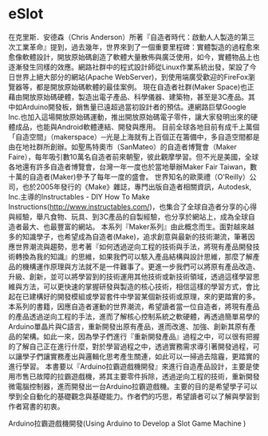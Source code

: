 eSlot
=====
在克里斯．安德森（Chris Anderson）所著『自造者時代：啟動人人製造的第三次工業革命』提到，過去幾年，世界來到了一個重要里程碑：實體製造的過程愈來愈像軟體設計，開放原始碼創造了軟體大量散佈與廣泛使用，如今，實體物品上也逐漸發生同樣的效應。網路社群中的程式設計師從Linux作業系統出發，架設了今日世界上絕大部分的網站(Apache WebServer)，到使用端廣受歡迎的FireFox瀏覽器等，都是開放原始碼軟體的最佳案例。
現在自造者社群(Maker Space)也正藉由開放原始碼硬體，製造出電子產品、科學儀器、建築物，甚至是3C產品。其中如Arduino開發板，銷售量已遠超過當初設計者的預估。連網路巨擘Google Inc.也加入這場開放原始碼運動，推出開放原始碼電子零件，讓大家發明出來的硬體成品，也能與Android軟體連結、開發與應用。
目前全球各地目前有成千上萬個「自造空間」（makerspace）─光是上海就有上百個正在籌備中，多自造空間都是由在地社群所創辦。如聖馬特奧市（SanMateo）的自造者博覽會（Maker Faire），每年吸引數10萬名自造者前來朝聖，彼此觀摩學習。但不光是美國，全球各地還有許多自造者博覽會，台灣一年一度也於當地舉辦Maker Fair Taiwan，數十萬的自造者(Maker)參予了每年一度的盛會。
世界知名的歐萊禮（O'Reilly）公司，也於2005年發行的《Make》雜誌，專門出版自造者相關資訊，Autodesk, Inc.主導的Instructables - DIY How To Make Instructions(http://www.instructables.com/)，也集合了全球自造者分享的心得與經驗，舉凡食物、玩具、到3C產品的自製經驗，也分享於網站上，成為全球自造者最大、也最豐富的網站。
本系列『Maker系列』由此概念而生。面對越來越多的知識學子，也希望成為自造者(Make)，追求創意與最新的技術潮流，筆著因應世界潮流與趨勢，思考著『如何透過逆向工程的技術與手法，將現有產品開發技術轉換為我的知識』的思維，如果我們可以駭入產品結構與設計思維，那麼了解產品的機構運作原理與方法就不是一件難事了。更進一步我們可以將原有產品改造、升級、創新，並可以將學習到的技術運用其他技術或新技術領域，透過這樣學習思維與方法，可以更快速的掌握研發與製造的核心技術，相信這樣的學習方式，會比起在已建構好的開發模組或學習套件中學習某個新技術或原理，來的更踏實的多。
本系列的書籍，因應自造者運動的世界潮流，希望讀者當一位自造者，將現有產品的產品透過逆向工程的手法，進而了解核心控制系統之軟硬體，再透過簡單易學的Arduino單晶片與C語言，重新開發出原有產品，進而改進、加強、創新其原有產品的架構。如此一來，因為學子們進行『重新開發產品』過程之中，可以很有把握的了解自己正在進行什麼，對於學習過程之中，透過實務需求導引著開發過程，可以讓學子們讓實務產出與邏輯化思考產生關連，如此可以一掃過去陰霾，更踏實的進行學習。
本書要以『Arduino拉霸遊戲機開發』來進行自造產品設計，主要是使用市售已故障的拉霸遊戲機，將其主要零件拆除，透過逆向工程的技術，重新開發微電腦控制器，進而開發出一台Arduino拉霸遊戲機。主要的目的是希望學子可以學到全自動化的基礎觀念與基礎能力。作者們的巧思，希望讀者可以了解與學習到作者寫書的初衷。


Arduino拉霸遊戲機開發(Using Arduino to Develop a Slot Game Machine )
